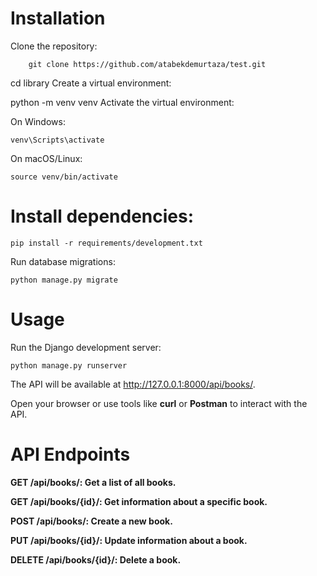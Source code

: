 # Installation
Clone the repository:

        git clone https://github.com/atabekdemurtaza/test.git

cd library
Create a virtual environment:

python -m venv venv
Activate the virtual environment:

On Windows:

    venv\Scripts\activate

On macOS/Linux:

    source venv/bin/activate

# Install dependencies:

    pip install -r requirements/development.txt

Run database migrations:

    python manage.py migrate

# Usage

Run the Django development server:

    python manage.py runserver

The API will be available at http://127.0.0.1:8000/api/books/.

Open your browser or use tools like **curl** or **Postman** to interact with the API.

# API Endpoints

**GET /api/books/: Get a list of all books.**

**GET /api/books/{id}/: Get information about a specific book.**

**POST /api/books/: Create a new book.**

**PUT /api/books/{id}/: Update information about a book.**

**DELETE /api/books/{id}/: Delete a book.**